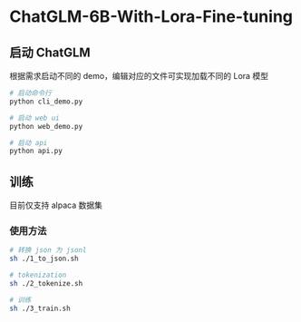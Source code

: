 # ChatGLM-6B-With-Lora-Fine-tuning

## 启动 ChatGLM

根据需求启动不同的 demo，编辑对应的文件可实现加载不同的 Lora 模型

```bash
# 启动命令行
python cli_demo.py

# 启动 web ui
python web_demo.py

# 启动 api
python api.py
```

## 训练

目前仅支持 alpaca 数据集

### 使用方法

```bash
# 转换 json 为 jsonl
sh ./1_to_json.sh

# tokenization
sh ./2_tokenize.sh

# 训练
sh ./3_train.sh
```
